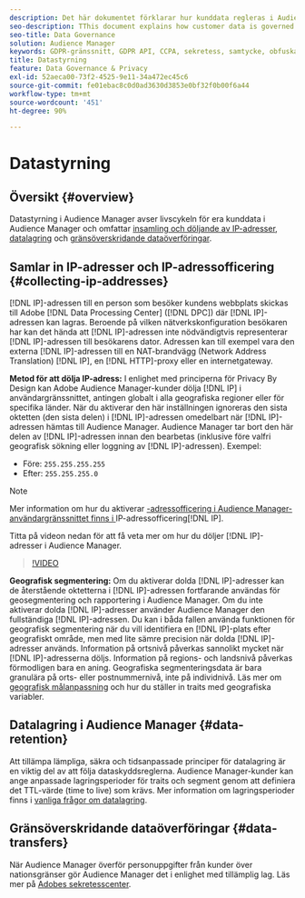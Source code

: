 ```yaml
---
description: Det här dokumentet förklarar hur kunddata regleras i Audience Manager.
seo-description: TThis document explains how customer data is governed in Audience Manager.
seo-title: Data Governance
solution: Audience Manager
keywords: GDPR-gränssnitt, GDPR API, CCPA, sekretess, samtycke, obfuskation, styrning
title: Datastyrning
feature: Data Governance & Privacy
exl-id: 52aeca00-73f2-4525-9e11-34a472ec45c6
source-git-commit: fe01ebac8c0d0ad3630d3853e0bf32f0b00f6a44
workflow-type: tm+mt
source-wordcount: '451'
ht-degree: 90%

---
```


# Datastyrning

## Översikt {#overview}

Datastyrning i Audience Manager avser livscykeln för era kunddata i Audience Manager och omfattar [insamling och döljande av IP-adresser](data-governance.md#collecting-ip-addresses), [datalagring](data-governance.md#data-retention) och [gränsöverskridande dataöverföringar](data-governance.md#data-transfers).

## Samlar in IP-adresser och IP-adressofficering {#collecting-ip-addresses}

[!DNL IP]-adressen till en person som besöker kundens webbplats skickas till Adobe [!DNL Data Processing Center] ([!DNL DPC]) där [!DNL IP]-adressen kan lagras. Beroende på vilken nätverkskonfiguration besökaren har kan det hända att [!DNL IP]-adressen inte nödvändigtvis representerar [!DNL IP]-adressen till besökarens dator. Adressen kan till exempel vara den externa [!DNL IP]-adressen till en NAT-brandvägg (Network Address Translation) [!DNL IP], en [!DNL HTTP]-proxy eller en internetgateway.

**Metod för att dölja IP-adress:** I enlighet med principerna för Privacy By Design kan Adobe Audience Manager-kunder dölja [!DNL IP] i användargränssnittet, antingen globalt i alla geografiska regioner eller för specifika länder. När du aktiverar den här inställningen ignoreras den sista oktetten (den sista delen) i [!DNL IP]-adressen omedelbart när [!DNL IP]-adressen hämtas till Audience Manager. Audience Manager tar bort den här delen av [!DNL IP]-adressen innan den bearbetas (inklusive före valfri geografisk sökning eller loggning av [!DNL IP]-adressen). Exempel:

* Före: `255.255.255.255`
* Efter: `255.255.255.0`

>[!NOTE]
>
>Mer information om hur du aktiverar [-adressofficering i Audience Manager-användargränssnittet finns i ](../../features/administration/ip-obfuscation.md)IP-adressofficering[!DNL IP].

Titta på videon nedan för att få veta mer om hur du döljer [!DNL IP]-adresser i Audience Manager.

>[!VIDEO](https://video.tv.adobe.com/v/27218/)

**Geografisk segmentering:** Om du aktiverar dolda [!DNL IP]-adresser kan de återstående oktetterna i [!DNL IP]-adressen fortfarande användas för geosegmentering och rapportering i Audience Manager. Om du inte aktiverar dolda [!DNL IP]-adresser använder Audience Manager den fullständiga [!DNL IP]-adressen. Du kan i båda fallen använda funktionen för geografisk segmentering när du vill identifiera en [!DNL IP]-plats efter geografiskt område, men med lite sämre precision när dolda [!DNL IP]-adresser används. Information på ortsnivå påverkas sannolikt mycket när [!DNL IP]-adresserna döljs. Information på regions- och landsnivå påverkas förmodligen bara en aning. Geografiska segmenteringsdata är bara granulära på orts- eller postnummernivå, inte på individnivå. Läs mer om [geografisk målanpassning](../../features/traits/trait-geotarget-keys.md) och hur du ställer in traits med geografiska variabler.

## Datalagring i Audience Manager {#data-retention}

Att tillämpa lämpliga, säkra och tidsanpassade principer för datalagring är en viktig del av att följa dataskyddsreglerna. Audience Manager-kunder kan ange anpassade lagringsperioder för traits och segment genom att definiera det TTL-värde (time to live) som krävs. Mer information om lagringsperioder finns i [vanliga frågor om datalagring](../../faq/faq-privacy.md).

## Gränsöverskridande dataöverföringar {#data-transfers}

När Audience Manager överför personuppgifter från kunder över nationsgränser gör Audience Manager det i enlighet med tillämplig lag. Läs mer på [Adobes sekretesscenter](https://www.adobe.com/se/privacy/eudatatransfers.html).
